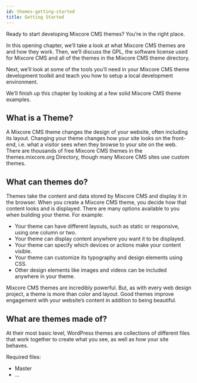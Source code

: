 ```yaml
---
id: themes-getting-started
title: Getting Started
---
```


Ready to start developing Mixcore CMS themes? You’re in the right place.

In this opening chapter, we’ll take a look at what Mixcore CMS themes are and how they work. Then, we’ll discuss the GPL, the software license used for Mixcore CMS and all of the themes in the Mixcore CMS theme directory.

Next, we’ll look at some of the tools you’ll need in your Mixcore CMS theme development toolkit and teach you how to setup a local development environment.

We’ll finish up this chapter by looking at a few solid Mixcore CMS theme examples.

## What is a Theme?
A Mixcore CMS theme changes the design of your website, often including its layout. Changing your theme changes how your site looks on the front-end, i.e. what a visitor sees when they browse to your site on the web. There are thousands of free Mixcore CMS themes in the themes.mixcore.org Directory, though many Mixcore CMS sites use custom themes.

## What can themes do?

Themes take the content and data stored by Mixcore CMS and display it in the browser. When you create a Mixcore CMS theme, you decide how that content looks and is displayed. There are many options available to you when building your theme. For example:

- Your theme can have different layouts, such as static or responsive, using one column or two.
- Your theme can display content anywhere you want it to be displayed.
- Your theme can specify which devices or actions make your content visible.
- Your theme can customize its typography and design elements using CSS.
- Other design elements like images and videos can be included anywhere in your theme.

Mixcore CMS themes are incredibly powerful. But, as with every web design project, a theme is more than color and layout. Good themes improve engagement with your website’s content in addition to being beautiful.

## What are themes made of?
At their most basic level, WordPress themes are collections of different files that work together to create what you see, as well as how your site behaves.

Required files:
- Master
- ...